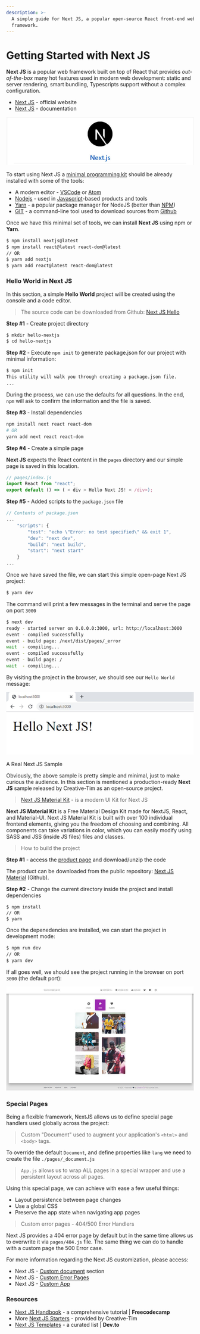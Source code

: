 ```yaml
---
description: >-
  A simple guide for Next JS, a popular open-source React front-end web
  framework.
---
```


# Getting Started with Next JS

**Next JS** is a popular web framework built on top of React that provides _out-of-the-box_ many hot features used in modern web development: static and server rendering, smart bundling, Typescripts support without a complex configuration. &#x20;

* [Next JS](https://nextjs.org/)  - official website
* [Next JS](https://nextjs.org/docs) - documentation&#x20;

![Next JS - Open-Source React Framework.](../../.gitbook/assets/next-js-react-framework.jpg)

To start using Next JS a [minimal programming kit](../tutorials/minimal-programming-kit.md) should be already installed with some of the tools:

* A modern editor - [VSCode](https://code.visualstudio.com/) or [Atom](https://atom.io/)
* [Nodejs](https://nodejs.org/en/) - used in [Javascript](https://developer.mozilla.org/en-US/docs/Web/JavaScript)-based products and tools
* [Yarn](https://yarnpkg.com/) - a popular package manager for NodeJS (better than [NPM](https://www.npmjs.com/))
* [GIT](https://git-scm.com/) - a command-line tool used to download sources from [Github](https://github.com/)

Once we have this minimal set of tools, we can install **Next JS** using npm or **Yarn**.

```bash
$ npm install nextjs@latest
$ npm install react@latest react-dom@latest
// OR
$ yarn add nextjs
$ yarn add react@latest react-dom@latest
```



### Hello World in Next JS

In this section, a simple **Hello World** project will be created using the console and a code editor.&#x20;

> The source code can be downloaded from Github: [Next JS Hello](https://github.com/app-generator/hello-world-next-js)

**Step #1** - Create project directory

```bash
$ mkdir hello-nextjs
$ cd hello-nextjs
```

**Step #2** - Execute `npm init` to generate package.json for our project with minimal information:

```bash
$ npm init
This utility will walk you through creating a package.json file.
... 
```

During the process, we can use the defaults for all questions. In the end, `npm` will ask to confirm the information and the file is saved.

**Step #3** - Install dependencies

```bash
npm install next react react-dom
# OR
yarn add next react react-dom
```

&#x20;**Step #4** - Create a simple page

**Next JS** expects the React content in the `pages` directory and our simple page is saved in this location.&#x20;

```javascript
// pages/index.js
import React from "react";
export default () => ( < div > Hello Next JS! < /div>);
```

**Step #5** - Added scripts to the `package.json` file

```javascript
// Contents of package.json
...
    "scripts": {
        "test": "echo \"Error: no test specified\" && exit 1",
        "dev": "next dev",
        "build": "next build",
        "start": "next start"
    }
...    
```

Once we have saved the file, we can start this simple open-page Next JS project:

```bash
$ yarn dev
```

The command will print a few messages in the terminal and serve the page on port `3000`

```bash
$ next dev
ready - started server on 0.0.0.0:3000, url: http://localhost:3000
event - compiled successfully
event - build page: /next/dist/pages/_error
wait  - compiling...
event - compiled successfully
event - build page: /
wait  - compiling...
```

By visiting the project in the browser, we should see our `Hello World` message:

![Next JS - Hello World Sample ](../../.gitbook/assets/next-js-hello-world.jpg)

A Real Next JS Sample

Obviously, the above sample is pretty simple and minimal, just to make curious the audience. In this section is mentioned a production-ready **Next JS** sample released by Creative-Tim as an open-source project.&#x20;

> [Next JS Material Kit](https://bit.ly/37l2piJ) - is a modern UI Kit for Next JS

**Next JS Material Kit** is a Free Material Design Kit made for NextJS, React, and Material-UI. Next JS Material Kit is built with over 100 individual frontend elements, giving you the freedom of choosing and combining. All components can take variations in color,  which you can easily modify using SASS and JSS (inside JS files) files and classes.

> How to build the project

**Step #1** - access the [product page](https://bit.ly/37l2piJ) and download/unzip the code

The product can be downloaded from the public repository: [Next JS Material](https://github.com/creativetimofficial/nextjs-material-kit) (Github).

**Step #2** - Change the current directory inside the project and install dependencies

```
$ npm install 
// OR
$ yarn
```

Once the depenedencies are installed, we can start the project in development mode:

```bash
$ npm run dev
// OR
$ yarn dev
```

If all goes well, we should see the project running in the browser on port `3000` (the default port):

![Next JS - Material Kit Components.](../../.gitbook/assets/next-js-material-kit-components.jpg)

### Special Pages

Being a flexible framework, NextJS allows us to define special page handlers used globally across the project:

> Custom "Document"  used to augment your application's `<html>` and `<body>` tags.

&#x20;To override the default `Document`, and define properties like `lang` we need to create the file `./pages/_document.js`

> `App.js` allows us to wrap ALL pages in a special wrapper and use a persistent layout across all pages.&#x20;

Using this special page, we can achieve with ease a few useful things:&#x20;

* Layout persistence between page changes
* Use a global CSS&#x20;
* Preserve the app state when navigating app pages

> Custom error pages - 404/500 Error Handlers

Next JS provides a 404 error page by default but in the same time allows us to overwrite it via   `pages/404.js` file. The same thing we can do to handle with a custom page the 500 Error case.&#x20;

For more information regarding the Next JS customization, please access:&#x20;

* Next JS - [Custom document](https://nextjs.org/docs/advanced-features/custom-document) section
* Next JS - [Custom Error Pages](https://nextjs.org/docs/advanced-features/custom-error-page)
* Next JS - [Custom App](https://nextjs.org/docs/advanced-features/custom-app)

###

### Resources

* [Next JS Handbook](https://www.freecodecamp.org/news/the-next-js-handbook/) - a comprehensive tutorial | **Freecodecamp**&#x20;
* More [Next JS Starters](https://bit.ly/3noTq5Q) - provided by Creative-Tim&#x20;
* [Next JS Templates](https://dev.to/sm0ke/next-js-templates-a-curated-list-56fo) - a curated list | **Dev.to**&#x20;
